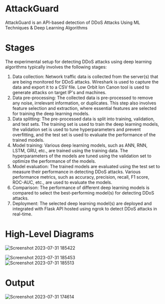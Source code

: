 # AttackGuard
AttackGuard is an API-based detection of DDoS Attacks Using ML Techniques &amp; Deep Learning Algorithms
# Stages
The experimental setup for detecting DDoS attacks using deep learning algorithms typically involves the following stages:<br>
1) Data collection: Network traffic data is collected from the server(s) that are being monitored for DDoS attacks. Wireshark is used to capture the data and export it to a CSV file. Low Orbit Ion Canon tool is used to generate attacks on target IP's and machines. <br>
2) Data pre-processing: The collected data is pre-processed to remove any noise, irrelevant information, or duplicates. This step also involves feature selection and extraction, where essential features are selected for training the deep learning models.<br>
3) Data splitting: The pre-processed data is split into training, validation, and test sets. The training set is used to train the deep learning models, the validation set is used to tune hyperparameters and prevent overfitting, and the test set is used to evaluate the performance of the trained models.<br>
4) Model training: Various deep learning models, such as ANN, RNN, LSTM, GRU, etc., are trained using the training data. The hyperparameters of the models are tuned using the validation set to optimize the performance of the models.<br>
5) Model evaluation: The trained models are evaluated using the test set to measure their performance in detecting DDoS attacks. Various performance metrics, such as accuracy, precision, recall, F1 score, ROC-AUC, etc., are used to evaluate the models.<br>
6) Comparison: The performance of different deep learning models is compared to select the best-performing model(s) for detecting DDoS attacks.<br>
7) Deployment: The selected deep learning model(s) are deployed and integrated with Flask API hosted using ngrok to detect DDoS attacks in real-time.

# High-Level Diagrams
![Screenshot 2023-07-31 185422](https://github.com/shriyanshsinha9/AttackGuard/assets/126511293/bbfb6e2f-f85c-4bbe-b76a-c831990ee79a)
<br>

![Screenshot 2023-07-31 185453](https://github.com/shriyanshsinha9/AttackGuard/assets/126511293/c388816e-9767-4638-83e0-2d5763684973)
<br>
![Screenshot 2023-07-31 185513](https://github.com/shriyanshsinha9/AttackGuard/assets/126511293/b09044b6-114b-420b-9945-e69b28373c9c)
<br>
# Output
![Screenshot 2023-07-31 174614](https://github.com/shriyanshsinha9/AttackGuard/assets/126511293/1f7e00b3-a2be-4b73-a1ce-5810b387424d)
